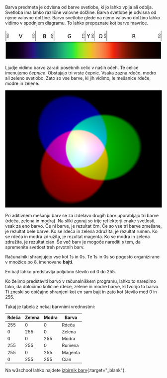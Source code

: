 Barva predmeta je odvisna od barve svetlobe, ki jo lahko vpija ali odbija. Svetloba ima lahko različne valovne dolžine. Barva svetlobe je odvisna od njene valovne dolžine. Barvo svetlobe glede na njeno valovno dolžino lahko vidimo v spodnjem diagramu. To lahko prepoznate kot barve mavrice.

![Vidni spekter](images/linear-visible-spectrum.png)

Ljudje vidimo barvo zaradi posebnih celic v naših očeh. Te celice imenujemo *čepnice*. Obstajajo tri vrste čepnic. Vsaka zazna rdečo, modro ali zeleno svetlobo. Zato so vse barve, ki jih vidimo, le mešanice rdeče, modre in zelene.

![Aditivno mešanje barv](images/additive-colour-mixing.png)

Pri aditivnem mešanju barv se za izdelavo drugih barv uporabljajo tri barve (rdeča, zelena in modra). Na sliki zgoraj so trije reflektorji enake svetlosti, vsak za eno barvo. Če ni barve, je rezultat črn. Če so vse tri barve zmešane, je rezultat bele barve. Ko se rdeča in zelena združita, je rezultat rumen. Ko se rdeča in modra združita, je rezultat magenta. Ko se modra in zelena združita, je rezultat cian. Še več barv je mogoče narediti s tem, da spremenite svetlost treh prvotnih barv.

Računalniki shranjujejo vse kot 1s in 0s. Te 1s in 0s so pogosto organizirane v množice po 8, imenovane **bajti**.

En bajt lahko predstavlja poljubno število od 0 do 255.

Ko želimo predstaviti barvo v računalniškem programu, lahko to naredimo tako, da določimo količine rdeče, zelene in modre barve, ki tvorijo to barvo. Ti zneski so običajno shranjeni kot en sam bajt in zato kot število med 0 in 255.

Tukaj je tabela z nekaj barvnimi vrednostmi:

| Rdeča | Zelena | Modra | Barva   |
| ----- | ------ | ----- | ------- |
| 255   | 0      | 0     | Rdeča   |
| 0     | 255    | 0     | Zelena  |
| 0     | 0      | 255   | Modra   |
| 255   | 255    | 0     | Rumena  |
| 255   | 0      | 255   | Magenta |
| 0     | 255    | 255   | Cian    |

Na w3school lahko najdete [izbirnik barv](https://www.w3schools.com/colors/colors_rgb.asp){:target="_blank"}.